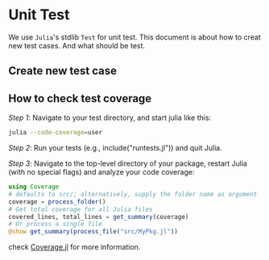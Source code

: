 # Unit Test

We use `Julia`'s stdlib `Test` for unit test. This document is about how to creat new test cases. And what should be test.

## Create new test case

## How to check test coverage

*Step 1*:  Navigate to your test directory, and start julia like this:

```sh
julia --code-coverage=user
```

*Step 2*: Run your tests (e.g., include("runtests.jl")) and quit Julia.

*Step 3*: Navigate to the top-level directory of your package, restart Julia (with no special flags) and analyze your code coverage:

```julia
using Coverage
# defaults to src/; alternatively, supply the folder name as argument
coverage = process_folder()
# Get total coverage for all Julia files
covered_lines, total_lines = get_summary(coverage)
# Or process a single file
@show get_summary(process_file("src/MyPkg.jl"))
```

check [Coverage.jl](https://github.com/JuliaCI/Coverage.jl) for more information.
